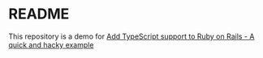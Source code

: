 # README

This repository is a demo for
[Add TypeScript support to Ruby on Rails - A quick and hacky example][Blog Link]

[Blog Link]: http://yizeng.me/2017/05/20/add-typescript-support-to-ruby-on-rails-a-quick-and-hacky-example/